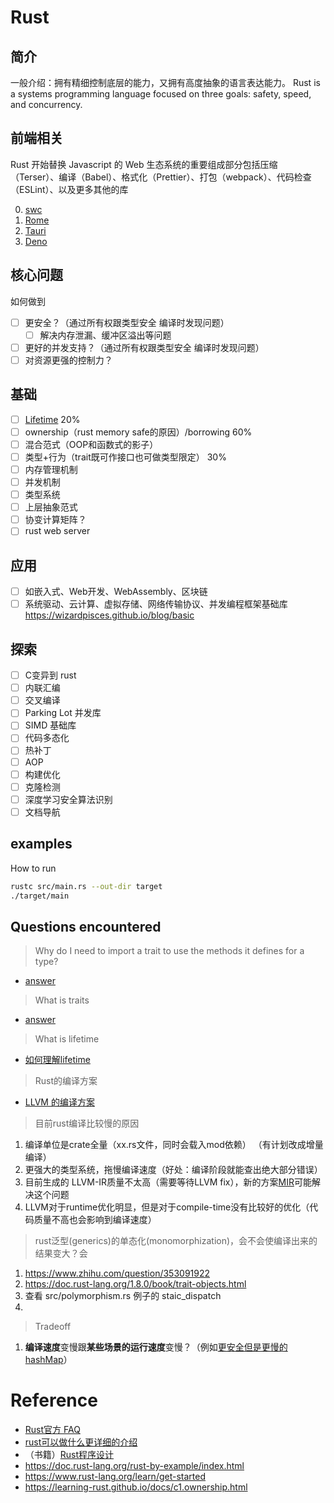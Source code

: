# Rust

## 简介
一般介绍：拥有精细控制底层的能力，又拥有高度抽象的语言表达能力。
Rust is a systems programming language focused on three goals: safety, speed, and concurrency.

## 前端相关
Rust 开始替换 Javascript 的 Web 生态系统的重要组成部分包括压缩（Terser）、编译（Babel）、格式化（Prettier）、打包（webpack）、代码检查（ESLint）、以及更多其他的库

0. [swc](https://swc.rs/docs/getting-started)
1. [Rome](https://github.com/rome/tools)
2. [Tauri](https://github.com/tauri-apps/tauri)
3. [Deno](https://github.com/denoland/deno)



## 核心问题
如何做到
- [ ] 更安全？（通过所有权跟类型安全 编译时发现问题）
    - [ ] 解决内存泄漏、缓冲区溢出等问题
- [ ] 更好的并发支持？（通过所有权跟类型安全 编译时发现问题）
- [ ] 对资源更强的控制力？
## 基础
- [ ] [Lifetime](https://learning-rust.github.io/docs/c3.lifetimes.html#What-is-Lifetime) 20% 
- [ ] ownership（rust memory safe的原因）/borrowing  60%
- [ ] 混合范式（OOP和函数式的影子）
- [ ] 类型+行为（trait既可作接口也可做类型限定）  30%
- [ ] 内存管理机制
- [ ] 并发机制
- [ ] 类型系统
- [ ] 上层抽象范式
- [ ] 协变计算矩阵？
- [ ] rust web server
## 应用
- [ ] 如嵌入式、Web开发、WebAssembly、区块链
- [ ] 系统驱动、云计算、虚拟存储、网络传输协议、并发编程框架基础库
https://wizardpisces.github.io/blog/basic
## 探索

- [ ] C变异到 rust
- [ ] 内联汇编
- [ ] 交叉编译
- [ ] Parking Lot 并发库
- [ ] SIMD 基础库
- [ ] 代码多态化
- [ ] 热补丁
- [ ] AOP
- [ ] 构建优化
- [ ] 克隆检测
- [ ] 深度学习安全算法识别
- [ ] 文档导航
## examples
How to run
```bash
rustc src/main.rs --out-dir target
./target/main
```

## Questions encountered
>Why do I need to import a trait to use the methods it defines for a type?
* [answer](https://stackoverflow.com/questions/25273816/why-do-i-need-to-import-a-trait-to-use-the-methods-it-defines-for-a-type)

>What is traits
* [answer](https://zhuanlan.zhihu.com/p/127365605)

>What is lifetime
* [如何理解lifetime](https://colobu.com/2019/08/06/lifetimes-in-rust/)

>Rust的编译方案
* [LLVM 的编译方案](https://stackoverflow.com/questions/43385142/how-is-rust-compiled-to-machine-code/43385776)

>目前rust编译比较慢的原因
1. 编译单位是crate全量（xx.rs文件，同时会载入mod依赖） （有计划改成增量编译）
2. 更强大的类型系统，拖慢编译速度（好处：编译阶段就能查出绝大部分错误）
3. 目前生成的 LLVM-IR质量不太高（需要等待LLVM fix），新的方案[MIR](https://github.com/rust-lang/rfcs/blob/master/text/1211-mir.md)可能解决这个问题
4. LLVM对于runtime优化明显，但是对于compile-time没有比较好的优化（代码质量不高也会影响到编译速度）

>rust泛型(generics)的单态化(monomorphization)，会不会使编译出来的结果变大？会
1. https://www.zhihu.com/question/353091922
2. https://doc.rust-lang.org/1.8.0/book/trait-objects.html
3. 查看 src/polymorphism.rs 例子的 staic_dispatch
4.

>Tradeoff
1. **编译速度**变慢跟**某些场景的运行速度**变慢？（例如[更安全但是更慢的hashMap](https://prev.rust-lang.org/en-US/faq.html#why-are-rusts-hashmaps-slow)）
# Reference

* [Rust官方 FAQ](https://prev.rust-lang.org/en-US/faq.html)
* [rust可以做什么更详细的介绍](https://www.infoq.cn/article/umqbighceoa81yij7uyg)
* （书籍）[Rust程序设计](https://kaisery.github.io/trpl-zh-cn/foreword.html)
* https://doc.rust-lang.org/rust-by-example/index.html
* https://www.rust-lang.org/learn/get-started
* https://learning-rust.github.io/docs/c1.ownership.html